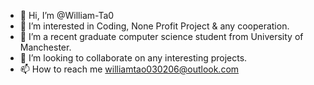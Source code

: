 - 👋 Hi, I’m @William-Ta0
- 👀 I’m interested in Coding, None Profit Project & any cooperation.
- 🌱 I’m a recent graduate computer science student from University of Manchester. 
- 💞️ I’m looking to collaborate on any interesting projects.
- 📫 How to reach me williamtao030206@outlook.com

<!---
William-Ta0/William-Ta0 is a ✨ special ✨ repository because its `README.md` (this file) appears on your GitHub profile.
You can click the Preview link to take a look at your changes.
--->
